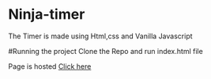 # Ninja-timer
The Timer is made using Html,css and Vanilla Javascript

#Running the project
Clone the Repo and run index.html file

Page is hosted <a href="https://sad-mayer-4b2a84.netlify.app/">Click here</a>
